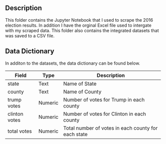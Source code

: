 ## Description 
This folder contains the Jupyter Notebook that I used to scrape the 2016 election results. In addition I have the orginal Excel file used to intergate with my scraped data. This folder also contains the integrated datasets that was saved to a CSV file.

## Data Dictionary 
In additon to the datasets, the data dictionary can be found below.

| Field           | Type            |Description      |
| --------------- | --------------- | --------------- |
| state          | Text             | Name of State   |
| county         | Text             | Name of County  |
| trump votes    | Numeric          | Number of votes for Trump in each county |
| clinton votes  | Numeric          | Number of votes for Clinton in each county |
| total votes    | Numeric          | Total number of votes in each county for each state |
